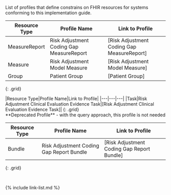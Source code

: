 
List of profiles that define constrains on FHIR resources for systems conforming to this implementation guide.

|Resource Type|Profile Name|Link to Profile|
|---|---|---|
|MeasureReport|Risk Adjustment Coding Gap MeasureReport|[Risk Adjustment Coding Gap MeasureReport]|
|Measure|Risk Adjustment Model Measure|[Risk Adjustment Model Measure]|
|Group|Patient Group|[Patient Group]|
{: .grid}

<div class="bg-success" markdown="1">
|Resource Type|Profile Name|Link to Profile|
|---|---|---|
|Task|Risk Adjustment Clinical Evaluation Evidence Task|[Risk Adjustment Clinical Evaluation Evidence Task]|
{: .grid}

</div>

<div class="note-to-balloters" markdown="1">
**Deprecated Profile** - with the query approach, this profile is not needed

|Resource Type|Profile Name|Link to Profile|
|---|---|---|
|Bundle|Risk Adjustment Coding Gap Report Bundle|[Risk Adjustment Coding Gap Report Bundle]|
{: .grid}

</div>


<br />

{% include link-list.md %}
